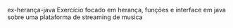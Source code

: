 ex-herança-java
Exercício focado em herança, funções e interface em java sobre uma plataforma de streaming de musica
